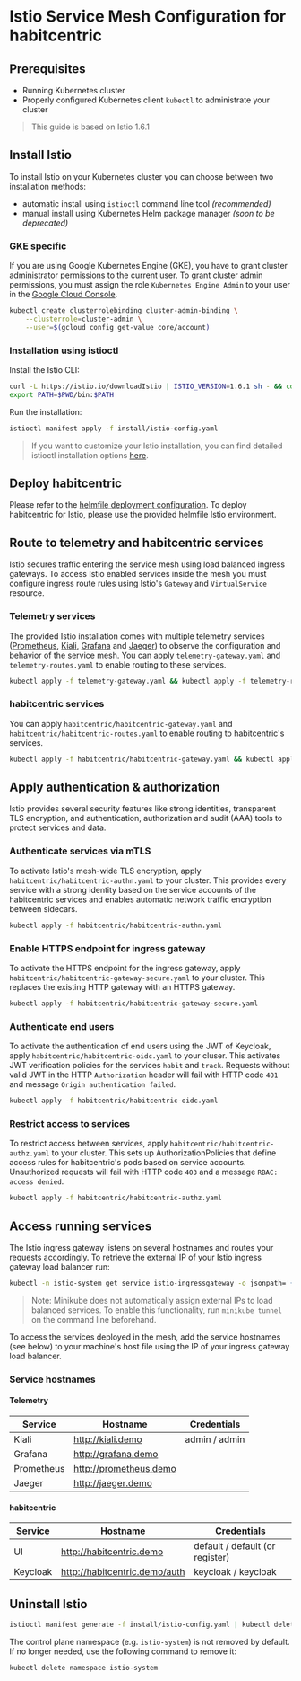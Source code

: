 # Istio Service Mesh Configuration for habitcentric

## Prerequisites

- Running Kubernetes cluster
- Properly configured Kubernetes client `kubectl` to administrate your cluster

> This guide is based on Istio 1.6.1

## Install Istio

To install Istio on your Kubernetes cluster you can choose between two installation methods:

- automatic install using `istioctl` command line tool _(recommended)_
- manual install using Kubernetes Helm package manager _(soon to be deprecated)_

### GKE specific

If you are using Google Kubernetes Engine (GKE), you have to grant cluster administrator permissions to the current user. To grant cluster admin permissions, you must assign the role `Kubernetes Engine Admin` to your user in the [Google Cloud Console](https://console.cloud.google.com/iam-admin/iam).

```bash
kubectl create clusterrolebinding cluster-admin-binding \
    --clusterrole=cluster-admin \
    --user=$(gcloud config get-value core/account)
```

### Installation using istioctl

Install the Istio CLI:

```bash
curl -L https://istio.io/downloadIstio | ISTIO_VERSION=1.6.1 sh - && cd istio-1.6.1
export PATH=$PWD/bin:$PATH
```

Run the installation:

```bash
istioctl manifest apply -f install/istio-config.yaml
```

> If you want to customize your Istio installation, you can find detailed istioctl installation options [here](https://istio.io/docs/reference/config/istio.operator.v1alpha12.pb/).

## Deploy habitcentric

Please refer to the [helmfile deployment configuration](https://gitlab.com/habitcentric-infrastructure/hc-kubernetes). To deploy habitcentric for Istio, please use the provided helmfile Istio environment.

## Route to telemetry and habitcentric services

Istio secures traffic entering the service mesh using load balanced ingress gateways. To access Istio enabled services inside the mesh you must configure ingress route rules using Istio's `Gateway` and `VirtualService` resource.

### Telemetry services

The provided Istio installation comes with multiple telemetry services ([Prometheus](https://prometheus.io/), [Kiali](https://kiali.io/), [Grafana](https://grafana.com/) and [Jaeger](https://www.jaegertracing.io/)) to observe the configuration and behavior of the service mesh.
You can apply `telemetry-gateway.yaml` and `telemetry-routes.yaml` to enable routing to these services.

```bash
kubectl apply -f telemetry-gateway.yaml && kubectl apply -f telemetry-routes.yaml
```

### habitcentric services

You can apply `habitcentric/habitcentric-gateway.yaml` and `habitcentric/habitcentric-routes.yaml` to enable routing to habitcentric's services.

```bash
kubectl apply -f habitcentric/habitcentric-gateway.yaml && kubectl apply -f habitcentric/habitcentric-routes.yaml
```

## Apply authentication & authorization

Istio provides several security features like strong identities, transparent TLS encryption, and authentication, authorization and audit (AAA) tools to protect services and data.

### Authenticate services via mTLS

To activate Istio's mesh-wide TLS encryption, apply `habitcentric/habitcentric-authn.yaml` to your cluster. This provides every service with a strong identity based on the service accounts of the habitcentric services and enables automatic network traffic encryption between sidecars.

```bash
kubectl apply -f habitcentric/habitcentric-authn.yaml
```

### Enable HTTPS endpoint for ingress gateway

To activate the HTTPS endpoint for the ingress gateway, apply `habitcentric/habitcentric-gateway-secure.yaml` to your cluster.
This replaces the existing HTTP gateway with an HTTPS gateway.

```bash
kubectl apply -f habitcentric/habitcentric-gateway-secure.yaml
```

### Authenticate end users

To activate the authentication of end users using the JWT of Keycloak, apply `habitcentric/habitcentric-oidc.yaml` to your cluser.
This activates JWT verification policies for the services `habit` and `track`.
Requests without valid JWT in the HTTP `Authorization` header will fail with HTTP code `401` and message `Origin authentication failed`.

```bash
kubectl apply -f habitcentric/habitcentric-oidc.yaml
```

### Restrict access to services

To restrict access between services, apply `habitcentric/habitcentric-authz.yaml` to your cluster. This sets up AuthorizationPolicies that define access rules for habitcentric's pods based on service accounts. Unauthorized requests will fail with HTTP code `403` and a message `RBAC: access denied`.

```bash
kubectl apply -f habitcentric/habitcentric-authz.yaml
```

## Access running services

The Istio ingress gateway listens on several hostnames and routes your requests accordingly.
To retrieve the external IP of your Istio ingress gateway load balancer run:

```bash
kubectl -n istio-system get service istio-ingressgateway -o jsonpath='{.status.loadBalancer.ingress[0].ip}'
```

> Note: Minikube does not automatically assign external IPs to load balanced services. To enable this functionality, run `minikube tunnel` on the command line beforehand.

To access the services deployed in the mesh, add the service hostnames (see below) to your machine's host file using the IP of your ingress gateway load balancer.

### Service hostnames

#### Telemetry

| Service    | Hostname               | Credentials   |
| ---------- | ---------------------- | ------------- |
| Kiali      | http://kiali.demo      | admin / admin |
| Grafana    | http://grafana.demo    |               |
| Prometheus | http://prometheus.demo |               |
| Jaeger     | http://jaeger.demo     |               |

#### habitcentric

| Service  | Hostname                      | Credentials                     |
| -------- | ----------------------------- | ------------------------------- |
| UI       | http://habitcentric.demo      | default / default (or register) |
| Keycloak | http://habitcentric.demo/auth | keycloak / keycloak             |

## Uninstall Istio

```bash
istioctl manifest generate -f install/istio-config.yaml | kubectl delete -f -
```

The control plane namespace (e.g. `istio-system`) is not removed by default. If no longer needed, use the following command to remove it:

```bash
kubectl delete namespace istio-system
```
